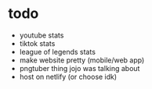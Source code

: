 # todo

- youtube stats
- tiktok stats
- league of legends stats
- make website pretty (mobile/web app)
- pngtuber thing jojo was talking about
- host on netlify (or choose idk)
